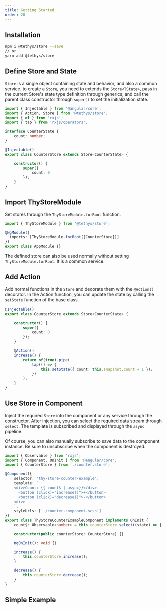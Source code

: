 ```yaml
---
title: Getting Started
order: 20
---
```

## Installation

```bash
npm i @tethys/store --save
// or
yarn add @tethys/store
```

## Define Store and State

`Store` is a single object containing state and behavior, and also a common service. to create a `Store`, you need to extends the `Store<TState>`, pass in the current Store's state type definition through generics, and call the parent class constructor through `super()` to set the initialization state.

```ts
import { Injectable } from '@angular/core';
import { Action, Store } from '@tethys/store';
import { of } from 'rxjs';
import { tap } from 'rxjs/operators';

interface CounterState {
    count: number;
}

@Injectable()
export class CounterStore extends Store<CounterState> {

    constructor() {
        super({
            count: 0
        });
    }
}
```

## Import ThyStoreModule

Set stores through the `ThyStoreModule.forRoot` function.

```ts
import { ThyStoreModule } from '@tethys/store';

@NgModule({
  imports: [ThyStoreModule.forRoot([CounterStore])]
})
export class AppModule {}
```

<alert>The defined store can also be used normally without setting `ThyStoreModule.forRoot`. It is a common service.</alert>

## Add Action
Add normal functions in the `Store` and decorate them with the `@Action()` decorator. In the Action function, you can update the state by calling the `setState` function of the base class.
```ts
@Injectable()
export class CounterStore extends Store<CounterState> {

    constructor() {
        super({
            count: 0
        });
    }

    @Action()
    increase() {
        return of(true).pipe(
            tap(() => {
                this.setState({ count: this.snapshot.count + 1 });
            })
        );
    }
}
```

## Use Store in Component

Inject the required `Store` into the component or any service through the constructor. After injection, you can select the required data stream through `select`. The template is subscribed and displayed through the `async` pipeline.

<alert>Of course, you can also manually subscribe to save data to the component instance. Be sure to unsubscribe when the component is destroyed.</alert>

```ts
import { Observable } from 'rxjs';
import { Component, OnInit } from '@angular/core';
import { CounterStore } from './counter.store';

@Component({
    selector: 'thy-store-counter-example',
    template: `
    <div>Count: {{ count$ | async}}</div>
      <button (click)="increase()">+</button>
      <button (click)="decrease()">-</button>
    <div>
    `,
    styleUrls: ['./counter.component.scss']
})
export class ThyStoreCounterExampleComponent implements OnInit {
    count$: Observable<number> = this.counterStore.select((state) => { return state.count });

    constructor(public counterStore: CounterStore) {}

    ngOnInit(): void {}

    increase() {
        this.counterStore.increase();
    }

    decrease() {
        this.counterStore.decrease();
    }
}
```

## Simple Example
<example name="thy-store-counter-example" />
